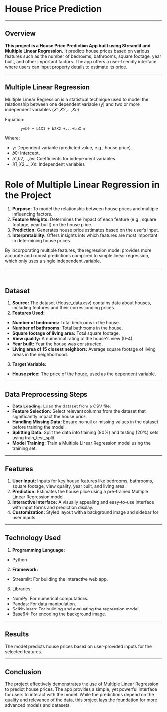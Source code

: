 # **House Price Prediction**
---

## Overview
**This project is a House Price Prediction App built using Streamlit and Multiple Linear Regression.** It predicts house prices based on various features such as the number of bedrooms, bathrooms, square footage, year built, and other important factors. The app offers a user-friendly interface where users can input property details to estimate its price.

---

## Multiple Linear Regression
Multiple Linear Regression is a statistical technique used to model the relationship between one dependent variable (y) and two or more independent variables (𝑋1,𝑋2,...,𝑋𝑛)

Equation:

           y=b0 + b1X1 + b2X2 +...+bnX n
Where:

- y: Dependent variable (predicted value, e.g., house price).
- 𝑏0: Intercept.
- 𝑏1,𝑏2,...,𝑏𝑛: Coefficients for independent variables.
- 𝑋1,𝑋2,...,𝑋𝑛: Independent variables.

 # Role of Multiple Linear Regression in the Project
1. **Purpose:** To model the relationship between house prices and multiple influencing factors.
2. **Feature Weights:** Determines the impact of each feature (e.g., square footage, year built) on the house price.
3. **Prediction:** Generates house price estimates based on the user’s input.
4. **Interpretability:** Offers insights into which features are most important in determining house prices.
   
By incorporating multiple features, the regression model provides more accurate and robust predictions compared to simple linear regression, which only uses a single independent variable.

---
​
## Dataset
1. **Source:** The dataset (House_data.csv) contains data about houses, including features and their corresponding prices.
2. **Features Used:**
  - **Number of bedrooms:** Total bedrooms in the house.
  - **Number of bathrooms:** Total bathrooms in the house.
  - **Square footage of living area:** Total square footage.
  - **View quality:** A numerical rating of the house's view (0-4).
  - **Year built:** Year the house was constructed.
  - **Living area of 15 closest neighbors:** Average square footage of living areas in the neighborhood.
3. **Target Variable:**
  - **House price:** The price of the house, used as the dependent variable.

---

## Data Preprocessing Steps
- **Data Loading:**
Load the dataset from a CSV file.
- **Feature Selection:**
Select relevant columns from the dataset that significantly impact the house price.
- **Handling Missing Data:**
Ensure no null or missing values in the dataset before training the model.
- **Splitting Data:**
Split the data into training (80%) and testing (20%) sets using train_test_split.
- **Model Training:**
Train a Multiple Linear Regression model using the training set.

---

## Features
1. **User Input:**
Inputs for key house features like bedrooms, bathrooms, square footage, view quality, year built, and living area.
2. **Prediction:**
Estimates the house price using a pre-trained Multiple Linear Regression model.
3. **Interactive Interface:**
A visually appealing and easy-to-use interface with input forms and prediction display.
4. **Customization:**
Styled layout with a background image and sidebar for user inputs.

---

## Technology Used
1. **Programming Language:**
  - Python
2. **Framework:**
  - Streamlit: For building the interactive web app.
3. Libraries:
  - NumPy: For numerical computations.
  - Pandas: For data manipulation.
  - Scikit-learn: For building and evaluating the regression model.
  - Base64: For encoding the background image.

---

## Results
The model predicts house prices based on user-provided inputs for the selected features.

---

## Conclusion
The project effectively demonstrates the use of Multiple Linear Regression to predict house prices. The app provides a simple, yet powerful interface for users to interact with the model. While the predictions depend on the quality and relevance of the data, this project lays the foundation for more advanced models and datasets.


